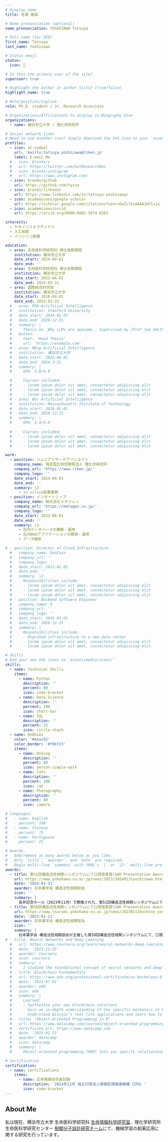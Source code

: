 ```yaml
---
# Display name
title: 吉澤 竜哉

# Name pronunciation (optional)
name_pronunciation: YOSHIZAWA Tatsuya

# Full name (for SEO)
first_name: Tatsuya
last_name: Yoshizawa

# Status emoji
status:
  icon: 🐤

# Is this the primary user of the site?
superuser: true

# Highlight the author in author lists? (true/false)
highlight_name: true

# Role/position/tagline
role: Ph.D. student / Jr. Research Associate

# Organizations/Affiliations to display in Biography blox
organizations:
  - name: 横浜市立大学 / 理化学研究所

# Social network links
# Need to use another icon? Simply download the SVG icon to your `assets/media/icons/` folder.
profiles:
  - icon: at-symbol
    url: 'mailto:tatsuya.yoshizawa@riken.jp'
    label: E-mail Me
  # - icon: brands/x
  #   url: https://twitter.com/GetResearchDev
  # - icon: brands/instagram
  #   url: https://www.instagram.com/
  - icon: brands/github
    url: https://github.com/tyszw
  - icon: brands/linkedin
    url: https://www.linkedin.com/in/tatsuya-yoshizawa/
  - icon: academicons/google-scholar
    url: https://scholar.google.com/citations?user=OwZit5cAAAAJ&hl=ja
  - icon: academicons/orcid
    url: https://orcid.org/0000-0002-5074-6383

interests:
  - ケモインフォマティクス
  - 人工知能
  - インシリコ創薬

education:
  - area: 生命医科学研究科 博士後期課程
    institution: 横浜市立大学
    date_start: 2024-04-01
    date_end: ''
  - area: 生命医科学研究科 博士前期課程
    institution: 横浜市立大学
    date_start: 2022-04-01
    date_end: 2024-03-31
  - area: 国際総合科学部
    institution: 横浜市立大学
    date_start: 2018-04-01
    date_end: 2022-03-31
  # - area: PhD Artificial Intelligence
  #   institution: Stanford University
  #   date_start: 2016-01-01
  #   date_end: 2020-12-31
  #   summary: |
  #     Thesis on _Why LLMs are awesome_. Supervised by [Prof Joe Smith](https://example.com). Presented papers at 5 IEEE conferences with the contributions being published in 2 Springer journals.
  #   button:
  #     text: 'Read Thesis'
  #     url: 'https://example.com'
  # - area: MEng Artificial Intelligence
  #   institution: 横浜市立大学
  #   date_start: 2022-04-01
  #   date_end: 2024-3-31
  #   summary: |
  #     GPA: 3.8/4.0

  #     Courses included:
  #     - lorem ipsum dolor sit amet, consectetur adipiscing elit
  #     - lorem ipsum dolor sit amet, consectetur adipiscing elit
  #     - lorem ipsum dolor sit amet, consectetur adipiscing elit
  # - area: BSc Artificial Intelligence
  #   institution: Massachusetts Institute of Technology
  #   date_start: 2016-01-01
  #   date_end: 2020-12-31
  #   summary: |
  #     GPA: 3.4/4.0
      
  #     Courses included:
  #     - lorem ipsum dolor sit amet, consectetur adipiscing elit
  #     - lorem ipsum dolor sit amet, consectetur adipiscing elit
  #     - lorem ipsum dolor sit amet, consectetur adipiscing elit

work:
  - position: ジュニアリサーチアソシエイト
    company_name: 特定国立研究開発法人 理化学研究所
    company_url: 'https://www.riken.jp/'
    company_logo: ''
    date_start: 2024-04-01
    date_end: ''
    summary: |2-
      - in silico創薬業務
  - position: インターンシップ
    company_name: 株式会社メタジェン
    company_url: 'https://metagen.co.jp/'
    company_logo: ''
    date_start: 2023-06-01
    date_end: ''
    summary: |2-
      - 社内データベースの構築・運用
      - 社内Webアプリケーションの開発・運用
      - データ解析

# - position: Director of Cloud Infrastructure
  #   company_name: GenCoin
  #   company_url: ''
  #   company_logo: ''
  #   date_start: 2021-01-01
  #   date_end: ''
  #   summary: |2-
  #     Responsibilities include:
  #     - lorem ipsum dolor sit amet, consectetur adipiscing elit
  #     - lorem ipsum dolor sit amet, consectetur adipiscing elit
  #     - lorem ipsum dolor sit amet, consectetur adipiscing elit
  # - position: Backend Software Engineer
  #   company_name: X
  #   company_url: ''
  #   company_logo: ''
  #   date_start: 2016-01-01
  #   date_end: 2020-12-31
  #   summary: |
  #     Responsibilities include:
  #     - Migrated infrastructure to a new data center
  #     - lorem ipsum dolor sit amet, consectetur adipiscing elit
  #     - lorem ipsum dolor sit amet, consectetur adipiscing elit

# Skills
# Add your own SVG icons to `assets/media/icons/`
skills:
  - name: Technical Skills
    items:
      - name: Python
        description: ''
        percent: 80
        icon: code-bracket
      - name: Data Science
        description: ''
        percent: 100
        icon: chart-bar
      - name: SQL
        description: ''
        percent: 25
        icon: circle-stack
  - name: Hobbies
    color: '#eeac02'
    color_border: '#f0bf23'
    items:
      - name: Hiking
        description: ''
        percent: 60
        icon: person-simple-walk
      - name: Cats
        description: ''
        percent: 100
        icon: cat
      - name: Photography
        description: ''
        percent: 80
        icon: camera

# languages:
#   - name: English
#     percent: 100
#   - name: Chinese
#     percent: 75
#   - name: Portuguese
#     percent: 25

# Awards.
#   Add/remove as many awards below as you like.
#   Only `title`, `awarder`, and `date` are required.
#   Begin multi-line `summary` with YAML's `|` or `|2-` multi-line prefix and indent 2 spaces below.
awards:
  - title: 第51回構造活性相関シンポジウムにて口頭発表賞(SAR Presentation Award)を受賞
    url: https://www.yokohama-cu.ac.jp/news/2023/20240131yoshizawa.html
    date: '2024-01-31'
    awarder: 日本薬学会 構造活性相関部会
    icon: ''
    summary: |
      長井記念ホール（2023年11月）で開催された、第51回構造活性相関シンポジウムにて口頭発表賞(SAR Presentation Award)を受賞しました。本受賞は2年連続の受賞となりました。
  - title: 第50回構造活性相関シンポジウムにて口頭発表賞(SAR Presentation Award)を受賞
    url: https://www.tsurumi.yokohama-cu.ac.jp/news/20230111hoshino_yoshizawa.html
    date: '2023-01-11'
    awarder: 日本薬学会 構造活性相関部会
    icon: ''
    summary: |
      日本薬学会 構造活性相関部会が主催した第50回構造活性相関シンポジウムにて、口頭発表賞(SAR Presentation Award)を受賞しました。
# - title: Neural Networks and Deep Learning
  #   url: https://www.coursera.org/learn/neural-networks-deep-learning
  #   date: '2023-11-25'
  #   awarder: Coursera
  #   icon: coursera
  #   summary: |
  #     I studied the foundational concept of neural networks and deep learning. By the end, I was familiar with the significant technological trends driving the rise of deep learning; build, train, and apply fully connected deep neural networks; implement efficient (vectorized) neural networks; identify key parameters in a neural network’s architecture; and apply deep learning to your own applications.
  # - title: Blockchain Fundamentals
  #   url: https://www.edx.org/professional-certificate/uc-berkeleyx-blockchain-fundamentals
  #   date: '2023-07-01'
  #   awarder: edX
  #   icon: edx
  #   summary: |
  #     Learned:
  #     - Synthesize your own blockchain solutions
  #     - Gain an in-depth understanding of the specific mechanics of Bitcoin
  #     - Understand Bitcoin’s real-life applications and learn how to attack and destroy Bitcoin, Ethereum, smart contracts and Dapps, and alternatives to Bitcoin’s Proof-of-Work consensus algorithm
  # - title: 'Object-Oriented Programming in R'
  #   url: https://www.datacamp.com/courses/object-oriented-programming-with-s3-and-r6-in-r
  #   certificate_url: https://www.datacamp.com
  #   date: '2023-01-21'
  #   awarder: datacamp
  #   icon: datacamp
  #   summary: |
  #     Object-oriented programming (OOP) lets you specify relationships between functions and the objects that they can act on, helping you manage complexity in your code. This is an intermediate level course, providing an introduction to OOP, using the S3 and R6 systems. S3 is a great day-to-day R programming tool that simplifies some of the functions that you write. R6 is especially useful for industry-specific analyses, working with web APIs, and building GUIs.

# Certification
certification:
  - name: Certifications
    items:
      - name: 応用情報技術者試験
        description: '2024年12月 独立行政法人情報処理推進機構（IPA）'
        icon: code-bracket
---
```


## About Me

私は現在、横浜市立大学 生命医科学研究科 [生命情報科学研究室](https://ycu-iil.github.io/cls-lab.jp.github.io/)、理化学研究所 生命医科学研究センター [制御分子設計研究チーム](https://www.bdr.riken.jp/ja/research/labs/honma-t/index.html)にて、機械学習の創薬応用に関する研究を行っています。
<!-- Chien Shiung Wu is a professor of artificial intelligence at the Stanford AI Lab. Her research interests include distributed robotics, mobile computing and programmable matter. She leads the Robotic Neurobiology group, which develops self-reconfiguring robots, systems of self-organizing robots, and mobile sensor networks. -->
